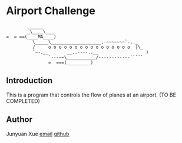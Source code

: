 Airport Challenge
=================

```
        ______
        _\____\___
=  = ==(____MA____)
          \_____\___________________,-~~~~~~~`-.._
          /     o o o o o o o o o o o o o o o o  |\_
          `~-.__       __..----..__                  )
                `---~~\___________/------------`````
                =  ===(_________)

```

Introduction
---------

This is a program that controls the flow of planes at an airport. (TO BE COMPLETED)

Author
-------

Junyuan Xue
[email](junyuanxue.is@gmail.com)
[github](https://github.com/junyuanxue)
